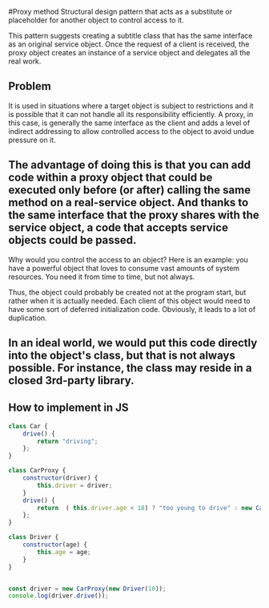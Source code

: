#Proxy method
Structural design pattern that acts as a substitute or placeholder for another object to control access to it.

This pattern suggests creating a subtitle class that has the same interface as an original service object. Once the request of a client is received, the proxy object creates an instance of a service object and delegates all the real work.

## Problem
It is used in situations where a target object is subject to restrictions and it is possible that it can not handle all its responsibility efficiently. A proxy, in this case, is generally the same interface as the client and adds a level of indirect addressing to allow controlled access to the object to avoid undue pressure on it.

The advantage of doing this is that you can add code within a proxy object that could be executed only before (or after) calling the same method on a real-service object. And thanks to the same interface that the proxy shares with the service object, a code that accepts service objects could be passed.
--
Why would you control the access to an object? Here is an example: you have a powerful object that loves to consume vast amounts of system resources. You need it from time to time, but not always.

Thus, the object could probably be created not at the program start, but rather when it is actually needed. Each client of this object would need to have some sort of deferred initialization code. Obviously, it leads to a lot of duplication.

In an ideal world, we would put this code directly into the object's class, but that is not always possible. For instance, the class may reside in a closed 3rd-party library.
--
## How to implement in JS

```js
class Car {
    drive() {
        return "driving";
    };
}

class CarProxy {
    constructor(driver) {
        this.driver = driver;
    }
    drive() {
        return  ( this.driver.age < 18) ? "too young to drive" : new Car().drive();
    };
}

class Driver {
    constructor(age) {
        this.age = age;
    }
}


const driver = new CarProxy(new Driver(10));
console.log(driver.drive());

```